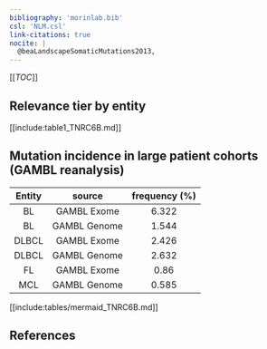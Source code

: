 ```yaml
---
bibliography: 'morinlab.bib'
csl: 'NLM.csl'
link-citations: true
nocite: |
  @beaLandscapeSomaticMutations2013, 
---
```


[[_TOC_]]




## Relevance tier by entity

[[include:table1_TNRC6B.md]]


## Mutation incidence in large patient cohorts (GAMBL reanalysis)

|Entity|source |frequency (%)|
|:------:|:----:|:----:|
|BL|GAMBL Exome |6.322 |
|BL|GAMBL Genome |1.544 |
|DLBCL|GAMBL Exome |2.426 |
|DLBCL|GAMBL Genome |2.632 |
|FL|GAMBL Exome |0.86 |
|MCL|GAMBL Genome |0.585 |


[[include:tables/mermaid_TNRC6B.md]]

## References


